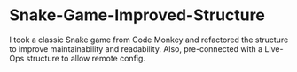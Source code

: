# Snake-Game-Improved-Structure
I took a classic Snake game from Code Monkey and refactored the structure to improve maintainability and readability. Also, pre-connected with a Live-Ops structure to allow remote config.
